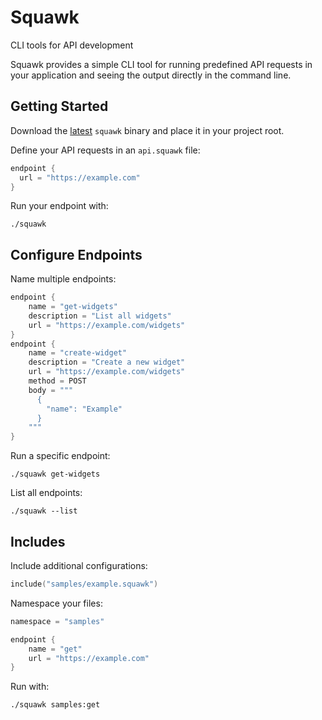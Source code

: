 Squawk
======

CLI tools for API development

Squawk provides a simple CLI tool for running predefined API requests in
your application and seeing the output directly in the command line.

Getting Started
---------------

Download the [latest][1] `squawk` binary and place it in your
project root.

Define your API requests in an `api.squawk` file:

```kotlin
endpoint {
  url = "https://example.com"
}
```

Run your endpoint with:

    ./squawk

[1]: https://github.com/InkApplications/Squawk/releases/latest

Configure Endpoints
-------------------

Name multiple endpoints:

```kotlin
endpoint {
    name = "get-widgets"
    description = "List all widgets"
    url = "https://example.com/widgets"
}
endpoint {
    name = "create-widget"
    description = "Create a new widget"
    url = "https://example.com/widgets"
    method = POST
    body = """
      {
        "name": "Example"
      }
    """
}
```

Run a specific endpoint:

    ./squawk get-widgets

List all endpoints:

    ./squawk --list

Includes
--------

Include additional configurations:

```kotlin
include("samples/example.squawk")
```

Namespace your files:

```kotlin
namespace = "samples"

endpoint {
    name = "get"
    url = "https://example.com"
}
```

Run with:

    ./squawk samples:get

